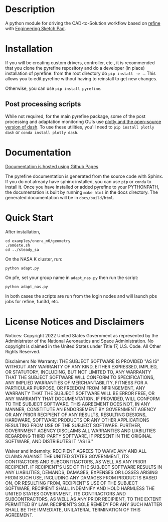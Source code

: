 # Description

A python module for driving the CAD-to-Solution workflow based on [refine](https://github.com/nasa/refine) with [Engineering Sketch Pad](https://acdl.mit.edu/ESP/).

# Installation
If you will be creating custom drivers, controller, etc., it is recommended that you
clone the pyrefine repository and do a developer (in place) installation of pyrefine:
from the root directory do `pip install -e .`. This allows you to edit pyrefine without
having to reinstall to get new changes.

Otherwise, you can use `pip install pyrefine`.

## Post processing scripts
While not required, for the main pyrefine package, some of the post processing and adaptation monitoring GUIs use [plotly and the open-source version of dash](https://plotly.com/).
To use these utilities, you'll need to `pip install plotly dash` or `conda install plotly dash`.

# Documentation
[Documentation is hosted using Github Pages](https://nasa.github.io/pyrefine/)

The pyrefine documentation is generated from the source code with Sphinx.
If you do not already have sphinx installed, you can use `pip` or `conda` to install it.
Once you have installed or added pyrefine to your PYTHONPATH, the documentation is built by running `make html` in the docs directory.
The generated documentation will be in `docs/build/html`.


# Quick Start

After installation,

```
cd examples/onera_m6/geometry
./om6ste.sh
cd ../steady_sa
```

On the NASA K cluster, run:
```
python adapt.py
```

On pfe, set your group name in `adapt_nas.py` then run the script:
```
python adapt_nas.py
```
In both cases the scripts are run from the login nodes and will launch pbs jobs for refine, fun3d, etc.


# License Notices and Disclaimers

Notices: Copyright 2022 United States Government as represented by the
Administrator of the National Aeronautics and Space Administration. No copyright
is claimed in the United States under Title 17, U.S. Code. All Other Rights
Reserved.

Disclaimers No Warranty: THE SUBJECT SOFTWARE IS PROVIDED "AS IS" WITHOUT ANY
WARRANTY OF ANY KIND, EITHER EXPRESSED, IMPLIED, OR STATUTORY, INCLUDING, BUT
NOT LIMITED TO, ANY WARRANTY THAT THE SUBJECT SOFTWARE WILL CONFORM TO
SPECIFICATIONS, ANY IMPLIED WARRANTIES OF MERCHANTABILITY, FITNESS FOR A
PARTICULAR PURPOSE, OR FREEDOM FROM INFRINGEMENT, ANY WARRANTY THAT THE SUBJECT
SOFTWARE WILL BE ERROR FREE, OR ANY WARRANTY THAT DOCUMENTATION, IF PROVIDED,
WILL CONFORM TO THE SUBJECT SOFTWARE. THIS AGREEMENT DOES NOT, IN ANY MANNER,
CONSTITUTE AN ENDORSEMENT BY GOVERNMENT AGENCY OR ANY PRIOR RECIPIENT OF ANY
RESULTS, RESULTING DESIGNS, HARDWARE, SOFTWARE PRODUCTS OR ANY OTHER
APPLICATIONS RESULTING FROM USE OF THE SUBJECT SOFTWARE.  FURTHER, GOVERNMENT
AGENCY DISCLAIMS ALL WARRANTIES AND LIABILITIES REGARDING THIRD-PARTY SOFTWARE,
IF PRESENT IN THE ORIGINAL SOFTWARE, AND DISTRIBUTES IT "AS IS."

Waiver and Indemnity:  RECIPIENT AGREES TO WAIVE ANY AND ALL CLAIMS AGAINST THE
UNITED STATES GOVERNMENT, ITS CONTRACTORS AND SUBCONTRACTORS, AS WELL AS ANY
PRIOR RECIPIENT.  IF RECIPIENT'S USE OF THE SUBJECT SOFTWARE RESULTS IN ANY
LIABILITIES, DEMANDS, DAMAGES, EXPENSES OR LOSSES ARISING FROM SUCH USE,
INCLUDING ANY DAMAGES FROM PRODUCTS BASED ON, OR RESULTING FROM, RECIPIENT'S USE
OF THE SUBJECT SOFTWARE, RECIPIENT SHALL INDEMNIFY AND HOLD HARMLESS THE UNITED
STATES GOVERNMENT, ITS CONTRACTORS AND SUBCONTRACTORS, AS WELL AS ANY PRIOR
RECIPIENT, TO THE EXTENT PERMITTED BY LAW.  RECIPIENT'S SOLE REMEDY FOR ANY SUCH
MATTER SHALL BE THE IMMEDIATE, UNILATERAL TERMINATION OF THIS AGREEMENT.

